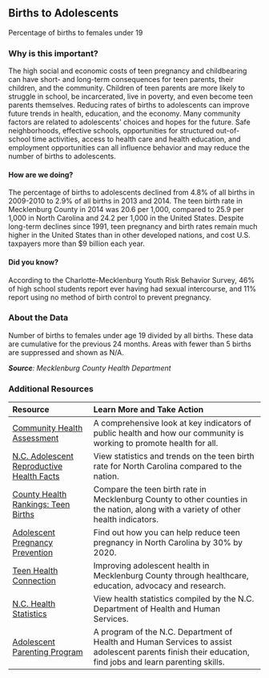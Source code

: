 ## Births to Adolescents
Percentage of births to females under 19

### Why is this important?
The high social and economic costs of teen pregnancy and childbearing can have short- and long-term consequences for teen parents, their children, and the community. Children of teen parents are more likely to struggle in school, be incarcerated, live in poverty, and even become teen parents themselves. Reducing rates of births to adolescents can improve future trends in health, education, and the economy. Many community factors are related to adolescents' choices and hopes for the future. Safe neighborhoods, effective schools, opportunities for structured out-of-school time activities, access to health care and health education, and employment opportunities can all influence behavior and may reduce the number of births to adolescents.

#### How are we doing?
The percentage of births to adolescents declined from 4.8% of all births in 2009-2010 to 2.9% of all births in 2013 and 2014. The teen birth rate in Mecklenburg County in 2014 was 20.6 per 1,000, compared to 25.9 per 1,000 in North Carolina and 24.2 per 1,000 in the United States. Despite long-term declines since 1991, teen pregnancy and birth rates remain much higher in the United States than in other developed nations, and cost U.S. taxpayers more than $9 billion each year.

#### Did you know?
According to the Charlotte-Mecklenburg Youth Risk Behavior Survey, 46% of high school students report ever having had sexual intercourse, and 11% report using no method of birth control to prevent pregnancy.
  
### About the Data
Number of births to females under age 19 divided by all births. These data are cumulative for the previous 24 months. Areas with fewer than 5 births are suppressed and shown as N/A.
 
_**Source**: Mecklenburg County Health Department_

### Additional Resources
| Resource | Learn More and Take Action | 
|:--- | :--- |
|[Community Health Assessment](https://www.mecknc.gov/healthdepartment/healthstatistics/pages/default.aspx)| A comprehensive look at key indicators of public health and how our community is working to promote health for all.
|[N.C. Adolescent Reproductive Health Facts](https://www.hhs.gov/ash/oah/facts-and-stats/national-and-state-data-sheets/adolescent-reproductive-health/north-carolina/index.html) |View statistics and trends on the teen birth rate for North Carolina compared to the nation.
|[County Health Rankings: Teen Births](http://www.countyhealthrankings.org/app/north-carolina/2014/measure/factors/14/map) |Compare the teen birth rate in Mecklenburg County to other counties in the nation, along with a variety of other health indicators.
|[Adolescent Pregnancy Prevention](http://www.appcnc.org/)| Find out how you can help reduce teen pregnancy in North Carolina by 30% by 2020.
|[Teen Health Connection]( http://www.teenhealthconnection.org/)|Improving adolescent health in Mecklenburg County through healthcare, education, advocacy and research.
|[N.C. Health Statistics](http://publichealth.nc.gov/)| View health statistics compiled by the N.C. Department of Health and Human Services.
|[Adolescent Parenting Program](http://www.teenpregnancy.ncdhhs.gov/app.htm)| A program of the N.C. Department of Health and Human Services to assist adolescent parents finish their education, find jobs and learn parenting skills.
